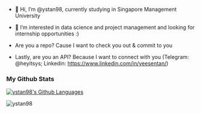 - 👋 Hi, I’m @ystan98, currently studying in Singapore Management University
- 👀 I’m interested in data science and project management and looking for  internship opportunities :)

- Are you a repo? Cause I want to check you out & commit to you 
- Lastly, are you an API? Because I want to connect with you (Telegram: @heyitsys; Linkedin: https://www.linkedin.com/in/yeesentan/)


### My Github Stats
 <a href='https://github.com/anuraghazra/github-readme-stats#top-languages-card'><img align="center" src="https://github-readme-stats.vercel.app/api/top-langs/?username=ystan98&langs_count=6&layout=compact&theme=buefy&hide_border=true" alt="ystan98's Github Languages" /></a> 





<!-- ### My Github Stats
| <a href='https://github.com/anuraghazra/github-readme-stats#github-stats-card'><img align="center" src="https://github-readme-stats.vercel.app/api?username=ystan98&count_private=true&show_icons=true&theme=buefy&hide_border=true" alt="ystan98's Github Stats" /></a> | <a href='https://github.com/anuraghazra/github-readme-stats#top-languages-card'><img align="center" src="https://github-readme-stats.vercel.app/api/top-langs/?username=ystan98&langs_count=6&layout=compact&theme=buefy&hide_border=true" alt="ystan98's Github Languages" /></a> |
| ------------- | ------------- |
 -->


<p align="left"> <img src="https://komarev.com/ghpvc/?username=ystan98&label=Profile%20views&color=0e75b6&style=flat" alt="ystan98" /> </p>
